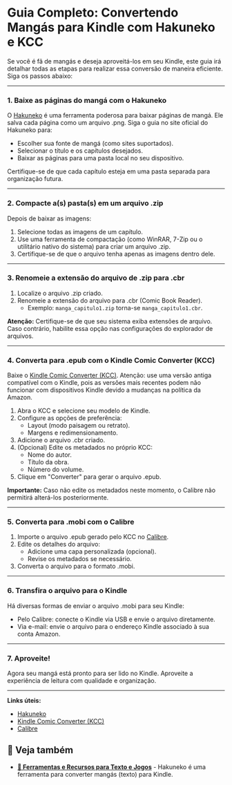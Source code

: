 # Guia Completo: Convertendo Mangás para Kindle com Hakuneko e KCC

Se você é fã de mangás e deseja aproveitá-los em seu Kindle, este guia irá detalhar todas as etapas para realizar essa conversão de maneira eficiente. Siga os passos abaixo:

---

### 1. Baixe as páginas do mangá com o Hakuneko

O [Hakuneko](https://hakuneko.download/) é uma ferramenta poderosa para baixar páginas de mangá. Ele salva cada página como um arquivo .png. Siga o guia no site oficial do Hakuneko para:

- Escolher sua fonte de mangá (como sites suportados).
- Selecionar o título e os capítulos desejados.
- Baixar as páginas para uma pasta local no seu dispositivo.

Certifique-se de que cada capítulo esteja em uma pasta separada para organização futura.

---

### 2. Compacte a(s) pasta(s) em um arquivo .zip

Depois de baixar as imagens:

1. Selecione todas as imagens de um capítulo.
2. Use uma ferramenta de compactação (como WinRAR, 7-Zip ou o utilitário nativo do sistema) para criar um arquivo .zip.
3. Certifique-se de que o arquivo tenha apenas as imagens dentro dele.

---

### 3. Renomeie a extensão do arquivo de .zip para .cbr

1. Localize o arquivo .zip criado.
2. Renomeie a extensão do arquivo para .cbr (Comic Book Reader).
   - Exemplo: `manga_capitulo1.zip` torna-se `manga_capitulo1.cbr`.

**Atenção:** Certifique-se de que seu sistema exiba extensões de arquivo. Caso contrário, habilite essa opção nas configurações do explorador de arquivos.

---

### 4. Converta para .epub com o Kindle Comic Converter (KCC)

Baixe o [Kindle Comic Converter (KCC)](https://github.com/ciromattia/kcc). Atenção: use uma versão antiga compatível com o Kindle, pois as versões mais recentes podem não funcionar com dispositivos Kindle devido a mudanças na política da Amazon.

1. Abra o KCC e selecione seu modelo de Kindle.
2. Configure as opções de preferência:
   - Layout (modo paisagem ou retrato).
   - Margens e redimensionamento.
3. Adicione o arquivo .cbr criado.
4. (Opcional) Edite os metadados no próprio KCC:
   - Nome do autor.
   - Título da obra.
   - Número do volume.
5. Clique em "Converter" para gerar o arquivo .epub.

**Importante:** Caso não edite os metadados neste momento, o Calibre não permitirá alterá-los posteriormente.

---

### 5. Converta para .mobi com o Calibre

1. Importe o arquivo .epub gerado pelo KCC no [Calibre](https://calibre-ebook.com/).
2. Edite os detalhes do arquivo:
   - Adicione uma capa personalizada (opcional).
   - Revise os metadados se necessário.
3. Converta o arquivo para o formato .mobi.

---

### 6. Transfira o arquivo para o Kindle

Há diversas formas de enviar o arquivo .mobi para seu Kindle:

- Pelo Calibre: conecte o Kindle via USB e envie o arquivo diretamente.
- Via e-mail: envie o arquivo para o endereço Kindle associado à sua conta Amazon.

---

### 7. Aproveite!

Agora seu mangá está pronto para ser lido no Kindle. Aproveite a experiência de leitura com qualidade e organização.

---


**Links úteis:**

- [Hakuneko](https://hakuneko.download/)
- [Kindle Comic Converter (KCC)](https://github.com/ciromattia/kcc)
- [Calibre](https://calibre-ebook.com/)

## 🔗 Veja também

- **[📝 Ferramentas e Recursos para Texto e Jogos](/vault/text-tools)** - Hakuneko é uma ferramenta para converter mangás (texto) para Kindle.

